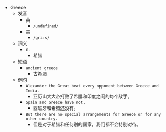- Greece
  - 发音
    - 英
      - `/undefined/`
    - 美
      - `/ɡriːs/`
  - 词义
    - n.
      - 希腊
  - 短语
    - `ancient greece`
      - 古希腊 
  - 例句
    - `Alexander the Great beat every opponent between Greece and India.`
      - 亚历山大大帝打败了希腊和印度之间的每个敌手。
    - `Spain and Greece have not.`
      - 西班牙和希腊还没有。
    - `But there are no special arrangements for Greece or for any other country.`
      - 但是对于希腊和任何别的国家，我们都不会特别对待。

